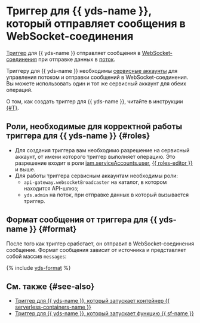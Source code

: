 # Триггер для {{ yds-name }}, который отправляет сообщения в WebSocket-соединения

[Триггер](../trigger/) для {{ yds-name }} отправляет сообщения в [WebSocket-соединения](../extensions/websocket.md) при отправке данных в [поток](../../../data-streams/concepts/glossary.md#stream-concepts).

Триггеру для {{ yds-name }} необходимы [сервисные аккаунты](../../../iam/concepts/users/service-accounts.md) для управления потоком и отправки сообщений в WebSocket-соединения. Вы можете использовать один и тот же сервисный аккаунт для обеих операций.

О том, как создать триггер для {{ yds-name }}, читайте в инструкции [{#T}](../../operations/trigger/data-streams-trigger-create.md).

## Роли, необходимые для корректной работы триггера для {{ yds-name }} {#roles}

* Для создания триггера вам необходимо разрешение на сервисный аккаунт, от имени которого триггер выполняет операцию. Это разрешение входит в роли [iam.serviceAccounts.user](../../../iam/concepts/access-control/roles.md#sa-user), [{{ roles-editor }}](../../../iam/concepts/access-control/roles.md#editor) и выше.
* Для работы триггера сервисным аккаунтам необходимы роли:
    * `api-gateway.websocketBroadcaster` на каталог, в котором находится API-шлюз;
    * `yds.admin` на поток, при отправке данных в который вызывается триггер.

## Формат сообщения от триггера для {{ yds-name }} {#format}

После того как триггер сработает, он отправит в WebSocket-соединения сообщение. Формат сообщения зависит от источника и представляет собой массив `messages`:

{% include [yds-format](../../../_includes/functions/yds-format.md) %}

## См. также {#see-also}

* [Триггер для {{ yds-name }}, который запускает контейнер {{ serverless-containers-name }}](../../../serverless-containers/concepts/trigger/data-streams-trigger.md)
* [Триггер для {{ yds-name }}, который запускает функцию {{ sf-name }}](../../../functions/concepts/trigger/data-streams-trigger.md)
